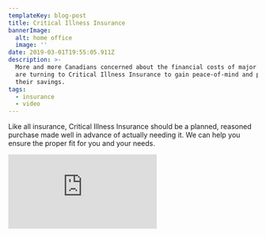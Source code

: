 ```yaml
---
templateKey: blog-post
title: Critical Illness Insurance
bannerImage:
  alt: home office
  image: ''
date: 2019-03-01T19:55:05.911Z
description: >-
  More and more Canadians concerned about the financial costs of major disease
  are turning to Critical Illness Insurance to gain peace-of-mind and protect
  their savings.
tags:
  - insurance
  - video
---
```

Like all insurance, Critical Illness Insurance should be a planned, reasoned purchase made well in advance of actually needing it. We can help you ensure the proper fit for you and your needs.

<iframe class="FlexEmbed-content" src="https://player.vimeo.com/video/197818571" allowfullscreen="" frameborder="0"></iframe>
